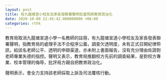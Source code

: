 ```yaml
---
layout: post
title: 有九龍塘宣小校友及家長發聯署聲明批當局將教育政治化
date: 2020-10-08 22:45:42.000000000 +08:00
categories: rthk
---
```


教育局取消九龍塘宣道小學一名教師的註冊，有九龍塘宣道小學校友及家長發表聯署聲明，指教育局的處理手法不合程序公義，調查欠透明度，未有正式召開紀律聆訊，給該名老師公平、透明的申辯渠道，亦未附上書面報告，沒有充分理由佐證對老師專業失德的指控。聲明又表示，教育局推翻校方先前的調查結果，是對校方專業、校本管理的侮辱，批評局方親自把教育政治化。

聲明表示，會全力支持該老師採取上訴及司法覆核行動。
